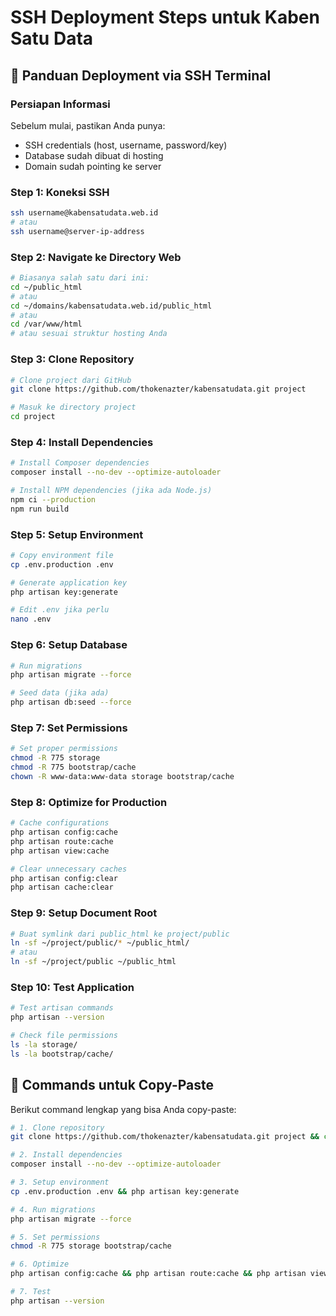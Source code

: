 # SSH Deployment Steps untuk Kaben Satu Data

## 🚀 Panduan Deployment via SSH Terminal

### Persiapan Informasi
Sebelum mulai, pastikan Anda punya:
- SSH credentials (host, username, password/key)
- Database sudah dibuat di hosting
- Domain sudah pointing ke server

### Step 1: Koneksi SSH
```bash
ssh username@kabensatudata.web.id
# atau
ssh username@server-ip-address
```

### Step 2: Navigate ke Directory Web
```bash
# Biasanya salah satu dari ini:
cd ~/public_html
# atau
cd ~/domains/kabensatudata.web.id/public_html
# atau
cd /var/www/html
# atau sesuai struktur hosting Anda
```

### Step 3: Clone Repository
```bash
# Clone project dari GitHub
git clone https://github.com/thokenazter/kabensatudata.git project

# Masuk ke directory project
cd project
```

### Step 4: Install Dependencies
```bash
# Install Composer dependencies
composer install --no-dev --optimize-autoloader

# Install NPM dependencies (jika ada Node.js)
npm ci --production
npm run build
```

### Step 5: Setup Environment
```bash
# Copy environment file
cp .env.production .env

# Generate application key
php artisan key:generate

# Edit .env jika perlu
nano .env
```

### Step 6: Setup Database
```bash
# Run migrations
php artisan migrate --force

# Seed data (jika ada)
php artisan db:seed --force
```

### Step 7: Set Permissions
```bash
# Set proper permissions
chmod -R 775 storage
chmod -R 775 bootstrap/cache
chown -R www-data:www-data storage bootstrap/cache
```

### Step 8: Optimize for Production
```bash
# Cache configurations
php artisan config:cache
php artisan route:cache
php artisan view:cache

# Clear unnecessary caches
php artisan config:clear
php artisan cache:clear
```

### Step 9: Setup Document Root
```bash
# Buat symlink dari public_html ke project/public
ln -sf ~/project/public/* ~/public_html/
# atau
ln -sf ~/project/public ~/public_html
```

### Step 10: Test Application
```bash
# Test artisan commands
php artisan --version

# Check file permissions
ls -la storage/
ls -la bootstrap/cache/
```

## 🔧 Commands untuk Copy-Paste

Berikut command lengkap yang bisa Anda copy-paste:

```bash
# 1. Clone repository
git clone https://github.com/thokenazter/kabensatudata.git project && cd project

# 2. Install dependencies
composer install --no-dev --optimize-autoloader

# 3. Setup environment
cp .env.production .env && php artisan key:generate

# 4. Run migrations
php artisan migrate --force

# 5. Set permissions
chmod -R 775 storage bootstrap/cache

# 6. Optimize
php artisan config:cache && php artisan route:cache && php artisan view:cache

# 7. Test
php artisan --version
```